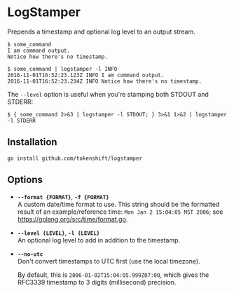 # LogStamper

Prepends a timestamp and optional log level to an output stream.

```
$ some_command
I am command output.
Notice how there's no timestamp.

$ some_command | logstamper -l INFO
2016-11-01T16:52:23.123Z INFO I am command output.
2016-11-01T16:52:23.234Z INFO Notice how there's no timestamp.
```

The `--level` option is useful when you're stamping both STDOUT and STDERR:

```
$ { some_command 2>&3 | logstamper -l STDOUT; } 3>&1 1>&2 | logstamper -l STDERR
```

## Installation

```
go install github.com/tokenshift/logstamper
```

## Options

* **`--format {FORMAT}`**, **`-f {FORMAT}`**  
  A custom date/time format to use. This string should be the formatted result
  of an example/reference time: `Mon Jan 2 15:04:05 MST 2006`; see
  https://golang.org/src/time/format.go.
* **`--level {LEVEL}`**, **`-l {LEVEL}`**  
  An optional log level to add in addition to the timestamp.
* **`--no-utc`**  
  Don't convert timestamps to UTC first (use the local timezone).

  By default, this is `2006-01-02T15:04:05.999Z07:00`, which gives the RFC3339
  timestamp to 3 digits (millisecond) precision.
